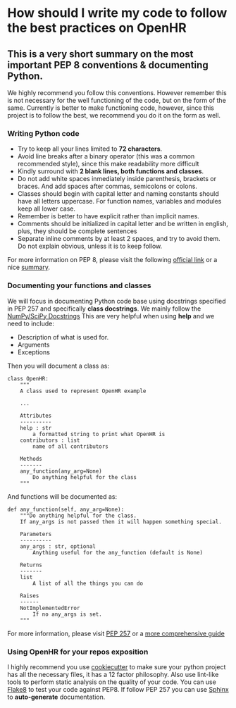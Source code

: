 # How should I write my code to follow the best practices on OpenHR 

## This is a very short summary on the most important PEP 8 conventions & documenting Python.
We highly recommend you follow this conventions. However remember this is not necessary for the well functioning of the code, but on the form of the same. Currently is better to make functioning code, however, since this project is to follow the best, we recommend you do it on the form as well.
### Writing Python code
* Try to keep all your lines limited to **72 characters**. 
* Avoid line breaks after a binary operator (this was a common recommended style), since this make readability more difficult
* Kindly surround with **2 blank lines, both functions and classes**.
* Do not add white spaces inmediately inside parenthesis, brackets or braces. And add spaces after commas, semicolons or colons.
* Classes should begin with capital letter and naming constants should have all letters uppercase. For function names, variables and modules keep all lower case. 
* Remember is better to have explicit rather than implicit names.
* Comments should be initialized in capital letter and be written in english, plus, they should be complete sentences
* Separate inline comments by at least 2 spaces, and try to avoid them. Do not explain obvious, unless it is to keep follow. 


For more information on PEP 8, please visit the following [official link](https://www.python.org/dev/peps/pep-0008/) or a nice [summary](https://realpython.com/python-pep8/).


### Documenting your functions and classes
We will focus in documenting Python code base using docstrings specified in PEP 257 and specifically **class docstrings**. We mainly follow the [NumPy/SciPy Docstrings](https://numpydoc.readthedocs.io/en/latest/format.html) This are very helpful when using **help** and we need to include:
* Description of what is used for.
* Arguments
* Exceptions

Then you will document a class as:
```
class OpenHR:
    """
    A class used to represent OpenHR example

    ...

    Attributes
    ----------
    help : str
        a formatted string to print what OpenHR is
    contributors : list
        name of all contributors

    Methods
    -------
    any_function(any_arg=None)
        Do anything helpful for the class
    """
```

And functions will be documented as:
```
def any_function(self, any_arg=None):
    """Do anything helpful for the class.
    If any_args is not passed then it will happen something special.

    Parameters
    ----------
    any_args : str, optional
        Anything useful for the any_function (default is None)
    
    Returns
    -------
    list
        A list of all the things you can do

    Raises
    ------
    NotImplementedError
        If no any_args is set.
    """
```

For more information, please visit [PEP 257](https://www.python.org/dev/peps/pep-0257/) or a [more comprehensive guide](https://realpython.com/documenting-python-code/)

### Using OpenHR for your repos exposition
I highly recommend you use [cookiecutter](https://github.com/cookiecutter/cookiecutter) to make sure your python project has all the necessary files, it has a 12 factor philosophy. Also use lint-like tools to perform static analysis on the quality of your code. You can use [Flake8](https://flake8.pycqa.org/en/latest/) to test your code against PEP8. If follow PEP 257 you can use [Sphinx](https://www.sphinx-doc.org/en/master/usage/quickstart.html) to **auto-generate** documentation.